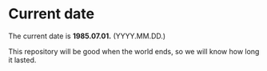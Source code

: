 # Current date

The current date is **1985.07.01.** (YYYY.MM.DD.)

This repository will be good when the world ends, so we will know how long it lasted.